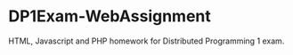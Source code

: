 DP1Exam-WebAssignment
=====================

HTML, Javascript and PHP homework for Distributed Programming 1 exam.
